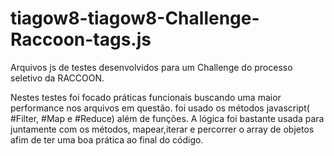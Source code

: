 # tiagow8-tiagow8-Challenge-Raccoon-tags.js
Arquivos js de testes desenvolvidos para um Challenge do processo seletivo da RACCOON.

Nestes testes foi focado práticas funcionais buscando uma maior performance nos arquivos em questão.
foi usado os métodos javascript( #Filter, #Map e #Reduce) além de funções.
A lógica foi bastante usada para juntamente com os métodos, mapear,iterar e percorrer o array de objetos afim de ter uma boa prática ao final do código.
